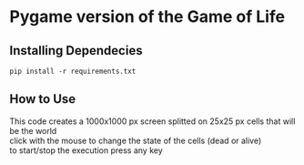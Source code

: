 # Pygame version of the Game of Life

## Installing Dependecies
`pip install -r requirements.txt`

## How to Use
This code creates a 1000x1000 px screen splitted on 25x25 px cells that will be the world </br>
click with the mouse to change the state of the cells (dead or alive)</br>
to start/stop the execution press any key